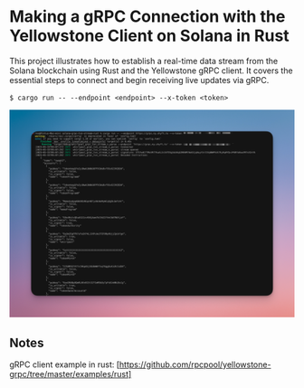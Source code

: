 # Making a gRPC Connection with the Yellowstone Client on Solana in Rust

This project illustrates how to establish a real-time data stream from the Solana blockchain using Rust and the Yellowstone gRPC client. It covers the essential steps to connect and begin receiving live updates via gRPC.
```
$ cargo run -- --endpoint <endpoint> --x-token <token>
```

![screenshot](assets/usage-screenshot.png?raw=true "Screenshot")

## Notes

gRPC client example in rust: [https://github.com/rpcpool/yellowstone-grpc/tree/master/examples/rust]